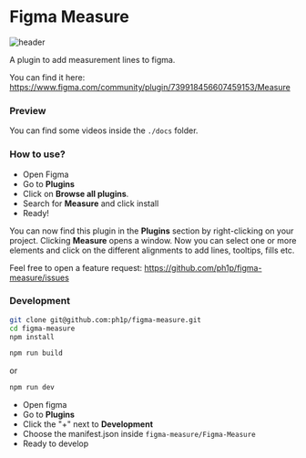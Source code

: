 # Figma Measure

![header](https://user-images.githubusercontent.com/15351728/155365584-0a625c6a-4715-41a1-bd81-a88747e027cd.png)

A plugin to add measurement lines to figma.

You can find it here: https://www.figma.com/community/plugin/739918456607459153/Measure

### Preview

You can find some videos inside the `./docs` folder.
### How to use?

- Open Figma
- Go to **Plugins**
- Click on **Browse all plugins**.
- Search for **Measure** and click install
- Ready!

You can now find this plugin in the **Plugins** section by right-clicking on your project.
Clicking **Measure** opens a window.
Now you can select one or more elements and click on the different alignments to add lines, tooltips, fills etc.

Feel free to open a feature request: https://github.com/ph1p/figma-measure/issues

### Development

```bash
git clone git@github.com:ph1p/figma-measure.git
cd figma-measure
npm install
```

```bash
npm run build
```

or

```bash
npm run dev
```

- Open figma
- Go to **Plugins**
- Click the "+" next to **Development**
- Choose the manifest.json inside `figma-measure/Figma-Measure`
- Ready to develop
